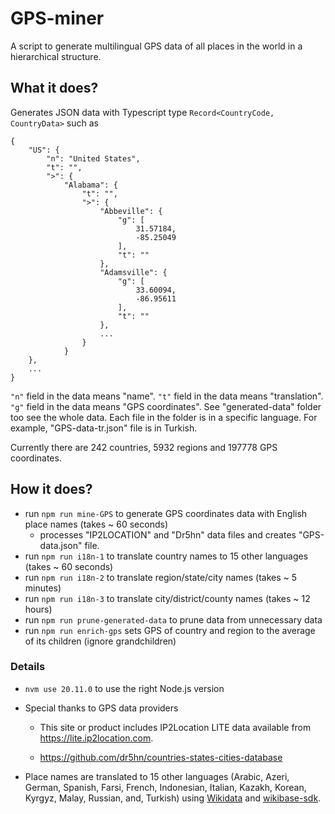 # GPS-miner

A script to generate multilingual GPS data of all places in the world in a hierarchical structure.

## What it does?

Generates JSON data with Typescript type `Record<CountryCode, CountryData>` such as

```
{
    "US": {
        "n": "United States",
        "t": "",
        ">": {
            "Alabama": {
                "t": "",
                ">": {
                    "Abbeville": {
                        "g": [
                            31.57184,
                            -85.25049
                        ],
                        "t": ""
                    },
                    "Adamsville": {
                        "g": [
                            33.60094,
                            -86.95611
                        ],
                        "t": ""
                    },
                    ...
                }
            }
    },
    ...
}
```

`"n"` field in the data means "name". `"t"` field in the data means "translation". `"g"` field in the data means "GPS coordinates". See "generated-data" folder too see the whole data. Each file in the folder is in a specific language. For example, "GPS-data-tr.json" file is in Turkish.

Currently there are 242 countries, 5932 regions and 197778 GPS coordinates.

## How it does?

- run `npm run mine-GPS` to generate GPS coordinates data with English place names (takes ~ 60 seconds)
  - processes "IP2LOCATION" and "Dr5hn" data files and creates "GPS-data.json" file.
- run `npm run i18n-1` to translate country names to 15 other languages (takes ~ 60 seconds)
- run `npm run i18n-2` to translate region/state/city names (takes ~ 5 minutes)
- run `npm run i18n-3` to translate city/district/county names (takes ~ 12 hours)
- run `npm run prune-generated-data` to prune data from unnecessary data
- run `npm run enrich-gps` sets GPS of country and region to the average of its children (ignore grandchildren)

### Details

- `nvm use 20.11.0` to use the right Node.js version

- Special thanks to GPS data providers

  - This site or product includes IP2Location LITE data available from <a href="https://lite.ip2location.com">https://lite.ip2location.com</a>.

  - https://github.com/dr5hn/countries-states-cities-database

- Place names are translated to 15 other languages (Arabic, Azeri, German, Spanish, Farsi, French, Indonesian, Italian, Kazakh, Korean, Kyrgyz, Malay, Russian, and, Turkish) using [Wikidata](https://www.wikidata.org/) and [wikibase-sdk](https://www.npmjs.com/package/wikibase-sdk).
